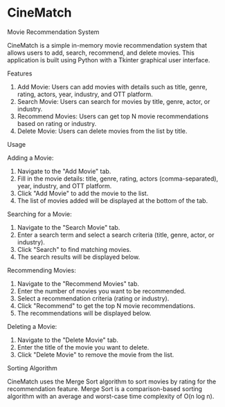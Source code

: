 # CineMatch
Movie Recommendation System


CineMatch is a simple in-memory movie recommendation system that allows users to add, search, recommend, and delete movies. This application is built using Python with a Tkinter graphical user interface.

Features
1. Add Movie: Users can add movies with details such as title, genre, rating, actors, year, industry, and OTT platform.
2. Search Movie: Users can search for movies by title, genre, actor, or industry.
3. Recommend Movies: Users can get top N movie recommendations based on rating or industry.
4. Delete Movie: Users can delete movies from the list by title.

Usage

Adding a Movie:
1. Navigate to the "Add Movie" tab.
2. Fill in the movie details: title, genre, rating, actors (comma-separated), year, industry, and OTT platform.
3. Click "Add Movie" to add the movie to the list.
4. The list of movies added will be displayed at the bottom of the tab.

Searching for a Movie:
1. Navigate to the "Search Movie" tab.
2. Enter a search term and select a search criteria (title, genre, actor, or industry).
3. Click "Search" to find matching movies.
4. The search results will be displayed below.

Recommending Movies:
1. Navigate to the "Recommend Movies" tab.
2. Enter the number of movies you want to be recommended.
3. Select a recommendation criteria (rating or industry).
4. Click "Recommend" to get the top N movie recommendations.
5. The recommendations will be displayed below.

Deleting a Movie:
1. Navigate to the "Delete Movie" tab.
2. Enter the title of the movie you want to delete.
3. Click "Delete Movie" to remove the movie from the list.

Sorting Algorithm

CineMatch uses the Merge Sort algorithm to sort movies by rating for the recommendation feature. Merge Sort is a comparison-based sorting algorithm with an average and worst-case time complexity of O(n log n).
